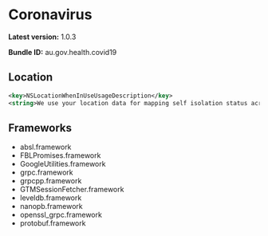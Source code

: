# Coronavirus

**Latest version:** 1.0.3

**Bundle ID:** au.gov.health.covid19

## Location
```xml
<key>NSLocationWhenInUseUsageDescription</key>
<string>We use your location data for mapping self isolation status across Australia.</string>
```

## Frameworks
- absl.framework
- FBLPromises.framework
- GoogleUtilities.framework
- grpc.framework
- grpcpp.framework
- GTMSessionFetcher.framework
- leveldb.framework
- nanopb.framework
- openssl_grpc.framework
- protobuf.framework
